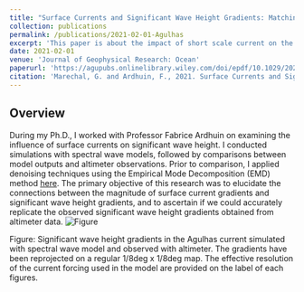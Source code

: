 ```yaml
---
title: "Surface Currents and Significant Wave Height Gradients: Matching Numerical Models and High‐Resolution Altimeter Wave Heights in the Agulhas Current Region"
collection: publications
permalink: /publications/2021-02-01-Agulhas
excerpt: 'This paper is about the impact of short scale current on the intensity of Significant Wave Height Gradients'
date: 2021-02-01
venue: 'Journal of Geophysical Research: Ocean'
paperurl: 'https://agupubs.onlinelibrary.wiley.com/doi/epdf/10.1029/2020JC016564'
citation: 'Marechal, G. and Ardhuin, F., 2021. Surface Currents and Significant Wave Height Gradients: Matching Numerical Models and High‐Resolution Altimeter Wave Heights in the Agulhas Current Region. Journal of Geophysical Research: Oceans, 126(2), p.e2020JC016564.'
---
```

## Overview

During my Ph.D., I worked with Professor Fabrice Ardhuin on examining the influence of surface currents on significant wave height. I conducted simulations with spectral wave models, followed by comparisons between model outputs and altimeter observations. Prior to comparison, I applied denoising techniques using the Empirical Mode Decomposition (EMD) method  [here](https://essd.copernicus.org/articles/12/1929/2020/). The primary objective of this research was to elucidate the connections between the magnitude of surface current gradients and significant wave height gradients, and to ascertain if we could accurately replicate the observed significant wave height gradients obtained from altimeter data. 
![Figure](https://gmarechal.github.io/files/paper_JGR_Ocean2021.png "Figure: Significant wave height gradients in the Agulhas current simulated with spectral wave model and observed with altimeter. The gradients have been reprojected on a regular 1/8deg x 1/8deg map. The effective resolution of the current forcing used in the model are provided on the label of each figures.")

Figure: Significant wave height gradients in the Agulhas current simulated with spectral wave model and observed with altimeter. The gradients have been reprojected on a regular 1/8deg x 1/8deg map. The effective resolution of the current forcing used in the model are provided on the label of each figures.
